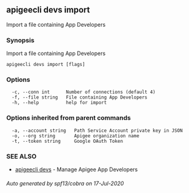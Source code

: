 ## apigeecli devs import

Import a file containing App Developers

### Synopsis

Import a file containing App Developers

```
apigeecli devs import [flags]
```

### Options

```
  -c, --conn int      Number of connections (default 4)
  -f, --file string   File containing App Developers
  -h, --help          help for import
```

### Options inherited from parent commands

```
  -a, --account string   Path Service Account private key in JSON
  -o, --org string       Apigee organization name
  -t, --token string     Google OAuth Token
```

### SEE ALSO

* [apigeecli devs](apigeecli_devs.md)	 - Manage Apigee App Developers

###### Auto generated by spf13/cobra on 17-Jul-2020
